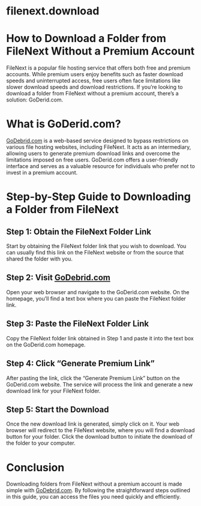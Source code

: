 # filenext.download
# How to Download a Folder from FileNext Without a Premium Account

FileNext is a popular file hosting service that offers both free and premium accounts. While premium users enjoy benefits such as faster download speeds and uninterrupted access, free users often face limitations like slower download speeds and download restrictions. If you’re looking to download a folder from FileNext without a premium account, there’s a solution: GoDerid.com.

# What is GoDerid.com?

[GoDebrid.com](https://godebrid.com/) is a web-based service designed to bypass restrictions on various file hosting websites, including FileNext. It acts as an intermediary, allowing users to generate premium download links and overcome the limitations imposed on free users. GoDerid.com offers a user-friendly interface and serves as a valuable resource for individuals who prefer not to invest in a premium account.

# Step-by-Step Guide to Downloading a Folder from FileNext

## Step 1: Obtain the FileNext Folder Link

Start by obtaining the FileNext folder link that you wish to download. You can usually find this link on the FileNext website or from the source that shared the folder with you.

## Step 2: Visit [GoDebrid.com](https://godebrid.com/)

Open your web browser and navigate to the GoDerid.com website. On the homepage, you’ll find a text box where you can paste the FileNext folder link.

## Step 3: Paste the FileNext Folder Link

Copy the FileNext folder link obtained in Step 1 and paste it into the text box on the GoDerid.com homepage.

## Step 4: Click “Generate Premium Link”

After pasting the link, click the “Generate Premium Link” button on the GoDerid.com website. The service will process the link and generate a new download link for your FileNext folder.

## Step 5: Start the Download

Once the new download link is generated, simply click on it. Your web browser will redirect to the FileNext website, where you will find a download button for your folder. Click the download button to initiate the download of the folder to your computer.

# Conclusion

Downloading folders from FileNext without a premium account is made simple with [GoDebrid.com](https://godebrid.com/). By following the straightforward steps outlined in this guide, you can access the files you need quickly and efficiently.
